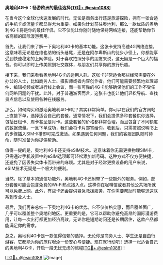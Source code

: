 **奥地利4G卡：畅游欧洲的最佳选择[[TG💪+ @esim1088](https://t.me/s/esim1088)]**

在当今这个全球化快速发展的时代，无论是商务出行还是旅游探险，拥有一张合适的手机卡或流量卡都显得尤为重要。如果你计划前往奥地利，那么一款优质的奥地利4G卡将是你的最佳伴侣。它不仅能让你随时随地保持网络连接，还能帮助你节省高额的国际漫游费用。

首先，让我们来了解一下奥地利4G卡的基本功能。这张卡支持高速4G网络连接，这意味着无论是在维也纳的街头巷尾，还是在阿尔卑斯山的徒步小径上，你都能享受到快速稳定的上网体验。对于喜欢拍照分享的朋友来说，这无疑是一个巨大的福音。你可以即时上传美照到社交媒体，与朋友们共享你的旅行乐趣。

接下来，我们来看看奥地利4G卡的适用人群。这张卡非常适合那些经常需要在外办公的人士，比如商务人士、摄影师或者内容创作者。他们可能需要频繁地处理邮件、编辑视频或者进行线上会议，而一张可靠的4G卡能够确保他们的工作不受任何网络问题的干扰。此外，对于普通游客而言，这张卡也能让他们轻松导航、查找景点信息以及使用各种在线服务。

那么，如何购买和激活奥地利4G卡呢？其实非常简单。你可以在我们的官方网站上直接下单，选择适合自己的套餐。通常情况下，我们会提供多种套餐供你选择，包括日租卡、周卡甚至是月卡。这些套餐的价格都非常合理，而且包含了不同额度的数据流量。一旦下单成功，我们会将卡片邮寄给你。收到后，只需按照说明书上的步骤插入SIM卡槽即可完成激活。如果遇到任何问题，我们的客服团队随时待命，随时准备为你提供帮助。

值得一提的是，奥地利4G卡还支持eSIM技术。这意味着你无需更换物理SIM卡，只需通过手机设置中的eSIM选项即可轻松添加新号码。这种方式不仅方便快捷，还避免了因丢失实体卡而带来的麻烦。尤其是对于经常更换设备的用户来说，eSIM技术无疑是一个极大的便利。

当然，除了基本的通信功能外，奥地利4G卡还附带了一些额外的服务。例如，部分套餐可能会包含免费的Wi-Fi热点接入点，这样你在咖啡馆或者其他公共场所就可以免费上网。此外，有些卡还会提供紧急救援服务，在你需要帮助时能够迅速联系到专业人士。

最后，我们再来总结一下奥地利4G卡的优势。它不仅价格实惠，而且覆盖面广，几乎可以覆盖整个奥地利地区。更重要的是，它可以帮助你避免高昂的国际漫游费用，让每一次出行都更加经济高效。无论你是短期访问还是长期居住，这款产品都能满足你的需求。

总之，奥地利4G卡是一款值得信赖的选择。无论你是商务人士、学生还是自由行游客，它都能为你的旅程增添一份安心与便捷。现在就行动吧！选择一张适合自己的奥地利4G卡，开启一段无忧无虑的旅程[[TG💪+ @esim1088](https://t.me/s/esim1088)]！

[[TG💪+ @esim1088](https://t.me/s/esim1088) ![Image](https://i.postimg.cc/4NQfJmqS/Snipaste-2025-05-13-00-14-12.png)]